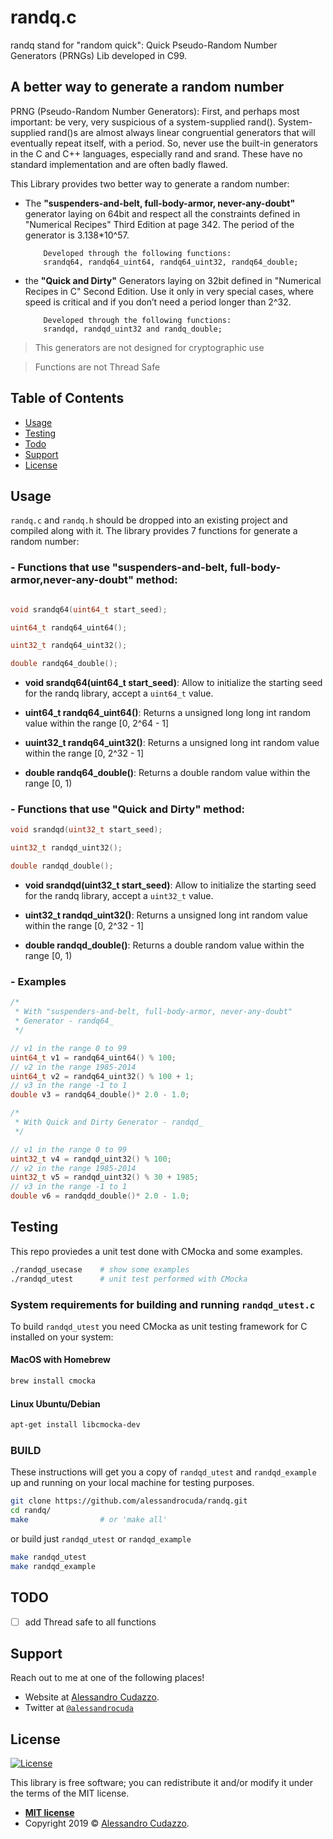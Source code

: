 # randq.c
randq stand for "random quick": Quick Pseudo-Random Number Generators (PRNGs) Lib developed in C99.
## A better way to generate a random number    

PRNG (Pseudo-Random Number Generators):
First, and perhaps most important: be very, very suspicious of a 
system-supplied rand(). System-supplied rand()s are almost always 
linear congruential generators that will eventually repeat itself,
with a period.
So, never use the built-in generators in the C and C++ languages, 
especially rand  and srand. These have no standard implementation 
and are often badly flawed.
 
This Library provides two  better way to generate a random number:
-   The **"suspenders-and-belt, full-body-armor, never-any-doubt"**
         generator  laying on 64bit and respect all the constraints
            defined in "Numerical Recipes" Third Edition at page 342.
            The period of the generator is 3.138*10^57.
            
            Developed through the following functions:
            srandq64, randq64_uint64, randq64_uint32, randq64_double;
 
-   the **"Quick and Dirty"** Generators laying on 32bit defined in
            "Numerical Recipes in C" Second Edition. Use it only in very
            special cases, where speed is critical and if you don’t need
            a period longer than 2^32.
            
            Developed through the following functions:
            srandqd, randqd_uint32 and randq_double;
 
> This generators are not designed for cryptographic use

> Functions are not Thread Safe

## Table of Contents 
- [Usage](#usage)
- [Testing](#testing)
- [Todo](#todo)
- [Support](#support)
- [License](#license)


## Usage
``randq.c`` and ``randq.h`` should be dropped into an existing project and compiled along with it. The library provides 7 functions for generate a random number:

### - Functions that use "suspenders-and-belt, full-body-armor,never-any-doubt" method:
```c

void srandq64(uint64_t start_seed);

uint64_t randq64_uint64();

uint32_t randq64_uint32();

double randq64_double();
```

- **void srandq64(uint64_t start_seed)**:
Allow to initialize the starting seed for the randq library, accept a ``uint64_t`` value.

- **uint64_t randq64_uint64()**: Returns a unsigned long long int random value within the range [0, 2^64 - 1]

- **uuint32_t randq64_uint32()**: Returns a unsigned long int random value within the range [0, 2^32 - 1]

- **double randq64_double()**: Returns a double random value within the range [0, 1)


### - Functions that use "Quick and Dirty" method:
```c
void srandqd(uint32_t start_seed);

uint32_t randqd_uint32();

double randqd_double();
```

- **void srandqd(uint32_t start_seed)**: Allow to initialize the starting seed for the randq library, accept a ``uint32_t`` value.

- **uint32_t randqd_uint32()**: Returns a unsigned long int random value within the range [0, 2^32 - 1]

- **double randqd_double()**: Returns a double random value within the range [0, 1)

### - Examples
```c
/*
 * With "suspenders-and-belt, full-body-armor, never-any-doubt" 
 * Generator - randq64_
 */

// v1 in the range 0 to 99
uint64_t v1 = randq64_uint64() % 100;                
// v2 in the range 1985-2014         
uint64_t v2 = randq64_uint32() % 100 + 1;            
// v3 in the range -1 to 1
double v3 = randq64_double()* 2.0 - 1.0;

/*
 * With Quick and Dirty Generator - randqd_
 */

// v1 in the range 0 to 99
uint32_t v4 = randqd_uint32() % 100; 
// v2 in the range 1985-2014         
uint32_t v5 = randqd_uint32() % 30 + 1985;          
// v3 in the range -1 to 1
double v6 = randqdd_double()* 2.0 - 1.0;
```
## Testing
This repo proviedes a unit test done with CMocka and some examples. 
```bash
./randqd_usecase    # show some examples
./randqd_utest      # unit test performed with CMocka
```
### System requirements for building and running ``randqd_utest.c``
To build ``randqd_utest``  you need CMocka as unit testing framework for C installed on your system:
#### MacOS with Homebrew
```bash
brew install cmocka
```
#### Linux Ubuntu/Debian
```bash
apt-get install libcmocka-dev 
```

### BUILD
These instructions will get you a copy of ``randqd_utest`` and ``randqd_example`` up and running on your local machine for testing purposes.

```bash
git clone https://github.com/alessandrocuda/randq.git
cd randq/
make                # or 'make all'
```

or build just ``randqd_utest``  or ``randqd_example``
```bash
make randqd_utest              
make randqd_example
```

## TODO
- [ ] add Thread safe to all functions

## Support

Reach out to me at one of the following places!

- Website at <a href="https://alessandrocudazzo.it" target="_blank">Alessandro Cudazzo</a>.
- Twitter at <a href="http://twitter.com/alessandrocuda" target="_blank">`@alessandrocuda`</a>

## License
[![License](http://img.shields.io/:license-mit-blue.svg?style=flat-square)](http://badges.mit-license.org)

This library is free software; you can redistribute it and/or modify it under
the terms of the MIT license. 

- **[MIT license](LICENSE)**
- Copyright 2019 © <a href="https://alessandrocudazzo.it" target="_blank">Alessandro Cudazzo</a>.